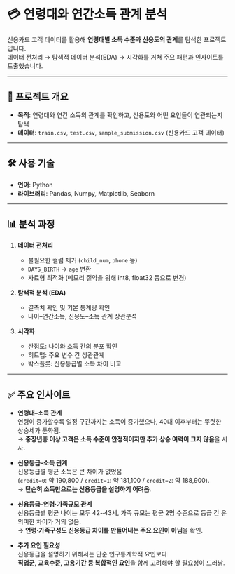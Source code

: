 # 💳 연령대와 연간소득 관계 분석

신용카드 고객 데이터를 활용해 **연령대별 소득 수준과 신용도의 관계**를 탐색한 프로젝트입니다.  
데이터 전처리 → 탐색적 데이터 분석(EDA) → 시각화를 거쳐 주요 패턴과 인사이트를 도출했습니다.  

---

## 📌 프로젝트 개요
- **목적**: 연령대와 연간 소득의 관계를 확인하고, 신용도와 어떤 요인들이 연관되는지 탐색
- **데이터**: `train.csv`, `test.csv`, `sample_submission.csv` (신용카드 고객 데이터)

---

## 🛠 사용 기술
- **언어**: Python  
- **라이브러리**: Pandas, Numpy, Matplotlib, Seaborn  

---

## 📊 분석 과정
1. **데이터 전처리**
   - 불필요한 컬럼 제거 (`child_num`, `phone` 등)
   - `DAYS_BIRTH` → `age` 변환
   - 자료형 최적화 (메모리 절약을 위해 int8, float32 등으로 변경)

2. **탐색적 분석 (EDA)**
   - 결측치 확인 및 기본 통계량 확인
   - 나이–연간소득, 신용도–소득 관계 상관분석

3. **시각화**
   - 산점도: 나이와 소득 간의 분포 확인
   - 히트맵: 주요 변수 간 상관관계
   - 박스플롯: 신용등급별 소득 차이 비교

---

## ✅ 주요 인사이트
- **연령대–소득 관계**  
  연령이 증가할수록 일정 구간까지는 소득이 증가했으나, 40대 이후부터는 뚜렷한 상승세가 둔화됨.  
  → **중장년층 이상 고객은 소득 수준이 안정적이지만 추가 상승 여력이 크지 않음**을 시사.

- **신용등급–소득 관계**  
  신용등급별 평균 소득은 큰 차이가 없었음  
  (`credit=0`: 약 190,800 / `credit=1`: 약 181,100 / `credit=2`: 약 188,900).  
  → **단순히 소득만으로는 신용등급을 설명하기 어려움**.

- **신용등급–연령·가족규모 관계**  
  신용등급별 평균 나이는 모두 42~43세, 가족 규모는 평균 2명 수준으로 등급 간 유의미한 차이가 거의 없음.  
  → **연령·가족구성도 신용등급 차이를 만들어내는 주요 요인이 아님**을 확인.

- **추가 요인 필요성**  
  신용등급을 설명하기 위해서는 단순 인구통계학적 요인보다  
  **직업군, 교육수준, 고용기간 등 복합적인 요인**을 함께 고려해야 할 필요성이 드러남.
